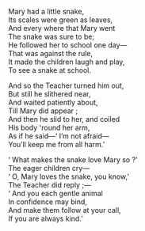 Mary had a little snake,  
   Its scales were green as leaves,  
And every where that Mary went  
   The snake was sure to be;  
He followed her to school one day—  
   That was against the rule,  
It made the children laugh and play,  
   To see a snake at school.  

And so the Teacher turned him out,  
   But still he slithered near,  
And waited patiently about,  
   Till Mary did appear ;  
And then he slid to her, and coiled  
   His body 'round her arm,  
As if he said—‘ I’m not afraid—  
   You’ll keep me from all harm.’  

‘ What makes the snake love Mary so ?’  
   The eager children cry—  
‘ O, Mary loves the snake, you know,’  
   The Teacher did reply ;—  
‘ And you each gentle animal  
   In confidence may bind,  
And make them follow at your call,  
   If you are always kind.’  
